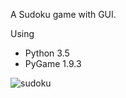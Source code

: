 A Sudoku game with GUI.

Using

- Python 3.5
- PyGame 1.9.3

![sudoku](https://cloud.githubusercontent.com/assets/7481680/25584900/f437f728-2e65-11e7-8b7b-3fc2bdb34ecf.png)
